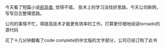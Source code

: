 今天看了短篇小说[纸异兽](http://yue.fm/gu54j), 觉得不错。
技术上的学习没找好思路，今天公司断网，写写日志整理思路。

公司的事情不忙，得提高技术才能更有效率的工作。打算更仔细地阅读tornado的源代码

花了十几分钟翻看了code complete的中文版的文字部分，公司已经订购了此书
